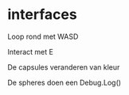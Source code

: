 # interfaces

Loop rond met WASD

Interact met E

De capsules veranderen van kleur

De spheres doen een Debug.Log()

